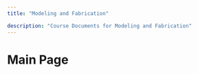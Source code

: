 ```yaml
---
title: "Modeling and Fabrication"

description: "Course Documents for Modeling and Fabrication"
---
```


# Main Page
